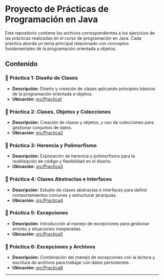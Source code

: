 # Proyecto de Prácticas de Programación en Java 

Este repositorio contiene los archivos correspondientes a los ejercicios de las prácticas realizadas en el curso de programación en Java. Cada práctica aborda un tema principal relacionado con conceptos fundamentales de la programación orientada a objetos.

## Contenido

### 📂 **Práctica 1: Diseño de Clases**
- **Descripción:** Diseño y creación de clases aplicando principios básicos de la programación orientada a objetos.
- **Ubicación:** [src/Practica1](https://github.com/Lucas-0501/JavaEjs/tree/main/src/Practica1)

### 📂 **Práctica 2: Clases, Objetos y Colecciones**
- **Descripción:** Creación de clases y objetos, y uso de colecciones para gestionar conjuntos de datos.
- **Ubicación:** [src/Practica2](https://github.com/Lucas-0501/JavaEjs/tree/main/src/Practica2)

### 📂 **Práctica 3: Herencia y Polimorfismo**
- **Descripción:** Exploración de herencia y polimorfismo para la reutilización de código y flexibilidad en el diseño.
- **Ubicación:** [src/Practica3](https://github.com/Lucas-0501/JavaEjs/tree/main/src/Practica3)

### 📂 **Práctica 4: Clases Abstractas e Interfaces**
- **Descripción:** Estudio de clases abstractas e interfaces para definir comportamientos comunes y estructurar jerarquías.
- **Ubicación:** [src/Practica4](https://github.com/Lucas-0501/JavaEjs/tree/main/src/Practica4)

### 📂 **Práctica 5: Excepciones**
- **Descripción:** Introducción al manejo de excepciones para gestionar errores y situaciones inesperadas.
- **Ubicación:** [src/Practica5](https://github.com/Lucas-0501/JavaEjs/tree/main/src/Practica5)

### 📂 **Práctica 6: Excepciones y Archivos**
- **Descripción:** Combinación del manejo de excepciones con la lectura y escritura de archivos para trabajar con datos persistentes.
- **Ubicación:** [src/Practica6](https://github.com/Lucas-0501/JavaEjs/tree/main/src/Practica6)

---
